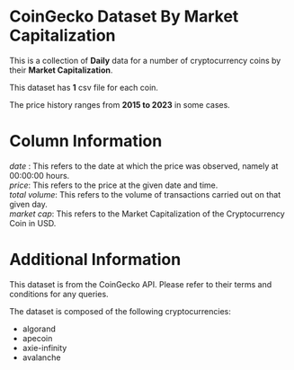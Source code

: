 # CoinGecko Dataset By Market Capitalization   

This is a collection of **Daily** data for a number of cryptocurrency coins by their **Market Capitalization**.   

This dataset has **1** csv file for each coin.   

The price history ranges from **2015 to 2023** in some cases.   

# Column Information   

_date_ : This refers to the date at which the price was observed, namely at 00:00:00 hours.   
_price_: This refers to the price at the given date and time.   
_total volume_: This refers to the volume of transactions carried out on that given day.   
_market cap_: This refers to the Market Capitalization of the Cryptocurrency Coin in USD.   

# Additional Information
This dataset is from the CoinGecko API. Please refer to their terms and conditions for any queries.   


The dataset is composed of the following cryptocurrencies:   

* algorand
* apecoin
* axie-infinity
* avalanche

